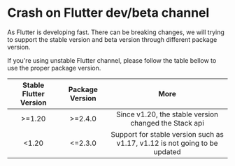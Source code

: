 # Crash on Flutter dev/beta channel

As Flutter is developing fast. There can be breaking changes, we will trying to support the
stable version and beta version through different package version.

If you're using unstable Flutter channel, please follow the table bellow to use the proper package version.

| **Stable Flutter Version** | **Package Version** |                           **More**                           |
| :------------------------: | :-----------------: | :----------------------------------------------------------: |
|           >=1.20           |       >=2.4.0       |    Since v1.20, the stable version changed the Stack api     |
|           <1.20            |       <=2.3.0       | Support for stable version such as v1.17, v1.12 is not going to be updated |